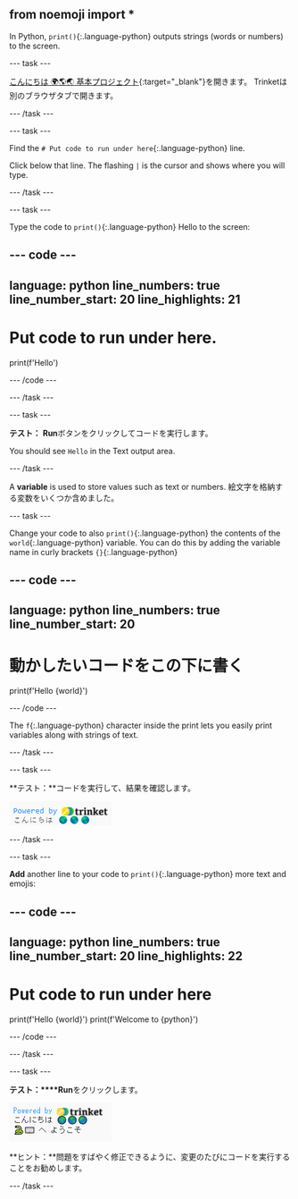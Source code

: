 ## from noemoji import *

In Python, `print()`{:.language-python} outputs strings (words or numbers) to the screen.

--- task ---

[こんにちは 🌍🌎🌏 基本プロジェクト](https://trinket.io/python/a7fcb2ede7){:target="_blank"}を開きます。 Trinketは別のブラウザタブで開きます。

--- /task ---

--- task ---

Find the `# Put code to run under here`{:.language-python} line.

Click below that line. The flashing `|` is the cursor and shows where you will type.

--- /task ---

--- task ---

Type the code to `print()`{:.language-python} Hello to the screen:

--- code ---
---
language: python line_numbers: true line_number_start: 20
line_highlights: 21
---
# Put code to run under here.
print(f'Hello')

--- /code ---

--- /task ---

--- task ---

**テスト：** **Run**ボタンをクリックしてコードを実行します。

You should see `Hello` in the Text output area.

--- /task ---

A **variable** is used to store values such as text or numbers. 絵文字を格納する変数をいくつか含めました。

--- task ---

Change your code to also `print()`{:.language-python} the contents of the `world`{:.language-python} variable. You can do this by adding the variable name in curly brackets `{}`{:.language-python}


--- code ---
---
language: python line_numbers: true
line_number_start: 20
---
# 動かしたいコードをこの下に書く
print(f'Hello {world}')

--- /code ---

The `f`{:.language-python} character inside the print lets you easily print variables along with strings of text.

--- /task ---

--- task ---

**テスト：**コードを実行して、結果を確認します。

![出力領域に「こんにちは」という単語の後に3つの地球の絵文字が表示された、コード領域の更新されたコード行。](images/run_hello_world.png)

--- /task ---

--- task ---

**Add** another line to your code to `print()`{:.language-python} more text and emojis:

--- code ---
---
language: python line_numbers: true line_number_start: 20
line_highlights: 22
---
# Put code to run under here
print(f'Hello {world}') print(f'Welcome to {python}')

--- /code ---

--- /task ---

--- task ---

**テスト：****Run**をクリックします。

![出力領域に「こんにちは」という単語の後に3つの地球の絵文字が表示され、ヘビの絵文字の後に「へ ようこそ」という単語が表示された、コード領域の追加されたコード行。](images/run_multiple.png)

**ヒント：**問題をすばやく修正できるように、変更のたびにコードを実行することをお勧めします。


--- /task ---


